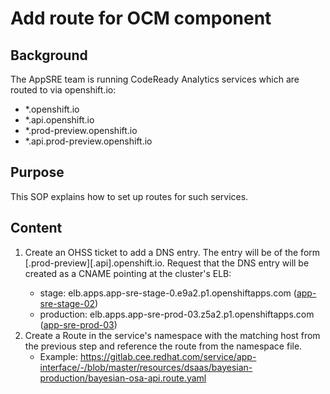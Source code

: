 # Add route for OCM component

## Background

The AppSRE team is running CodeReady Analytics services which are routed to via openshift.io:
- *.openshift.io
- *.api.openshift.io
- *.prod-preview.openshift.io
- *.api.prod-preview.openshift.io

## Purpose

This SOP explains how to set up routes for such services.

## Content

1. Create an OHSS ticket to add a DNS entry. The entry will be of the form <service-name>[.prod-preview][.api].openshift.io. Request that the DNS entry will be created as a CNAME pointing at the cluster's ELB:
    * stage: elb.apps.app-sre-stage-0.e9a2.p1.openshiftapps.com ([app-sre-stage-02](/data/openshift/app-sre-stage-02/cluster.yml))
    * production: elb.apps.app-sre-prod-03.z5a2.p1.openshiftapps.com ([app-sre-prod-03](/data/openshift/app-sre-prod-03/cluster.yml))
1. Create a Route in the service's namespace with the matching host from the previous step and reference the route from the namespace file.
    * Example: https://gitlab.cee.redhat.com/service/app-interface/-/blob/master/resources/dsaas/bayesian-production/bayesian-osa-api.route.yaml
